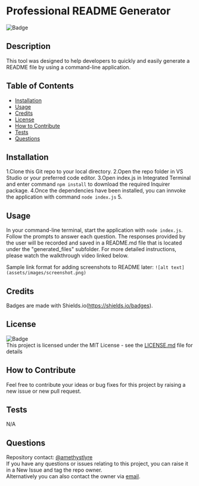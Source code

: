 # Professional README Generator
![Badge](https://img.shields.io/badge/License-MIT-yellow)
    
## Description
    
This tool was designed to help developers to quickly and easily generate a README file by using a command-line application.
    
## Table of Contents
    
- [Installation](#installation)
- [Usage](#usage)
- [Credits](#credits)
- [License](#license)
- [How to Contribute](#how-to-contribute)
- [Tests](#tests)
- [Questions](#questions)
    
## Installation
    
1.Clone this Git repo to your local directory.
2.Open the repo folder in VS Studio or your preferred code editor.
3.Open index.js in Integrated Terminal and enter command `npm install` to download the required Inquirer package.
4.Once the dependencies have been installed, you can innvoke the application with command `node index.js`
5.

    
## Usage
    
In your command-line terminal, start the application with `node index.js`. Follow the prompts to answer each question. The responses provided by the user will be recorded and saved in a README.md file that is located under the "generated_files" subfolder. For more detailed instructions, please watch the walkthrough video linked below.<br>

Sample link format for adding screenshots to README later:
`![alt text](assets/images/screenshot.png)`
    
## Credits
    
Badges are made with Shields.io(https://shields.io/badges).


## License
![Badge](https://img.shields.io/badge/License-MIT-yellow)<br>
This project is licensed under the MIT License - see the [LICENSE.md](license) file for details    
 
## How to Contribute
    
Feel free to contribute your ideas or bug fixes for this project by raising a new issue or new pull request.
    
## Tests
    
N/A
    
## Questions
Repository contact: [@amethystlyre](https://github.com/amethystlyre) <br>
If you have any questions or issues relating to this project, you can raise it in a New Issue and tag the repo owner.<br>
Alternatively you can also contact the owner via [email](test@example.com).
